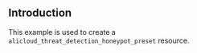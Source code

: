 ## Introduction

This example is used to create a `alicloud_threat_detection_honeypot_preset` resource.

<!-- BEGIN_TF_DOCS -->

<!-- END_TF_DOCS -->
